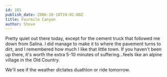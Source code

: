 ```yaml
---
id: 101
publish_date: 2006-10-16T19:02:00Z
title: Fourmile Canyon
author: Steve
---
```

Pretty quiet out there today, except for the cement truck that followed me down from Salina. I did manage to make it to where the pavement turns to dirt, and I remembered how much I like that little town. If you haven't been up there, it's worth the extra 5-10 minutes of suffering...feels like an alpine village in the Old Country.

We'll see if the weather dictates duathlon or ride tomorrow.